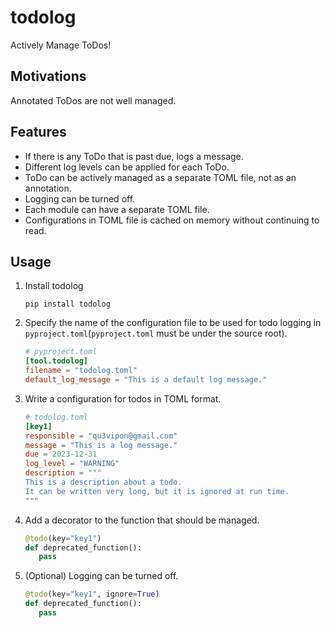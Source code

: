 # todolog
Actively Manage ToDos!

## Motivations
Annotated ToDos are not well managed.

## Features
- If there is any ToDo that is past due, logs a message.
- Different log levels can be applied for each ToDo.
- ToDo can be actively managed as a separate TOML file, not as an annotation.
- Logging can be turned off.
- Each module can have a separate TOML file. 
- Configurations in TOML file is cached on memory without continuing to read.

## Usage
1. Install todolog
   ```shell
   pip install todolog
   ```

2. Specify the name of the configuration file to be used for todo logging in `pyproject.toml`(`pyproject.toml` must be under the source root).  
    ```toml
    # pyproject.toml
    [tool.todolog]
    filename = "todolog.toml"
    default_log_message = "This is a default log message."
    ```

3. Write a configuration for todos in TOML format.
   ```toml
   # todolog.toml
   [key1]
   responsible = "qu3vipon@gmail.com"
   message = "This is a log message."
   due = 2023-12-31
   log_level = "WARNING"
   description = """
   This is a description about a todo.
   It can be written very long, but it is ignored at run time.
   """
   ```

4. Add a decorator to the function that should be managed.
   ```python
   @todo(key="key1")
   def deprecated_function():
      pass
   ```

5. (Optional) Logging can be turned off.
   ```python
   @todo(key="key1", ignore=True)
   def deprecated_function():
      pass
   ```
